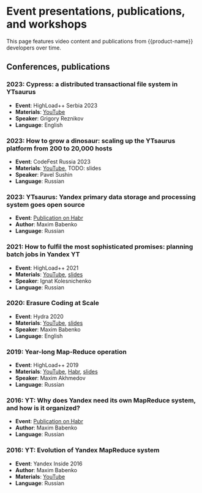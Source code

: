 # Event presentations, publications, and workshops

This page features video content and publications from {{product-name}} developers over time.

## Conferences, publications

### 2023: Cypress: a distributed transactional file system in YTsaurus
- **Event**: HighLoad++ Serbia 2023
- **Materials**: [YouTube](https://www.youtube.com/watch?v=dDaQCNFaYvI)
- **Speaker**: Grigory Reznikov
- **Language**: English

### 2023: How to grow a dinosaur: scaling up the YTsaurus platform from 200 to 20,000 hosts
- **Event**: CodeFest Russia 2023
- **Materials**: [YouTube](https://www.youtube.com/watch?v=CLUS_HokzI0), TODO: slides
- **Speaker**: Pavel Sushin
- **Language**: Russian

### 2023: YTsaurus: Yandex primary data storage and processing system goes open source
- **Event**: [Publication on Habr](https://habr.com/ru/companies/yandex/articles/721526/)
- **Author**: Maxim Babenko
- **Language**: Russian

### 2021: How to fulfil the most sophisticated promises: planning batch jobs in Yandex YT
- **Event**: HighLoad++ 2021
- **Materials**: [YouTube](https://www.youtube.com/watch?v=Uv-IcGZSRpk), [slides](https://drive.google.com/file/d/1MvroDgNHSw4OeQR5D2XzZ2sLMRCaxigY/view)
- **Speaker**: Ignat Kolesnichenko
- **Language**: Russian

### 2020: Erasure Coding at Scale
- **Event**: Hydra 2020
- **Materials**: [YouTube](https://www.youtube.com/watch?v=URAm-bbst-o), [slides](https://assets.ctfassets.net/oxjq45e8ilak/3xPcIZlk28eJfMuqmjQzLL/e94ada176f20dae5f117fe0221aa897c/Erasure_Coding_At_Scale.pdf)
- **Speaker**: Maxim Babenko
- **Language**: English

### 2019: Year-long Map-Reduce operation
- **Event**: HighLoad++ 2019
- **Materials**: [YouTube](https://www.youtube.com/watch?v=l9AEVamDuWA), [Habr](https://habr.com/ru/company/yandex/blog/530304/), [slides](https://drive.google.com/file/d/133yc42WDUB2Vs6dyWsUyQ8YfWy2RYuxi/view)
- **Speaker**: Maxim Akhmedov
- **Language**: Russian

### 2016: YT: Why does Yandex need its own MapReduce system, and how is it organized?
- **Event**: [Publication on Habr](https://habr.com/ru/company/yandex/blog/311104/)
- **Author**: Maxim Babenko
- **Language**: Russian

### 2016: YT: Evolution of Yandex MapReduce system
- **Event**: Yandex Inside 2016
- **Author**: Maxim Babenko
- **Materials**: [YouTube](https://www.youtube.com/watch?v=VQGfH0sZi18)
- **Language**: Russian
